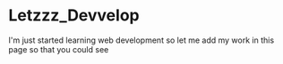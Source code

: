 # Letzzz_Devvelop
I'm just started learning web development so let me add my work in this page so that you could see
